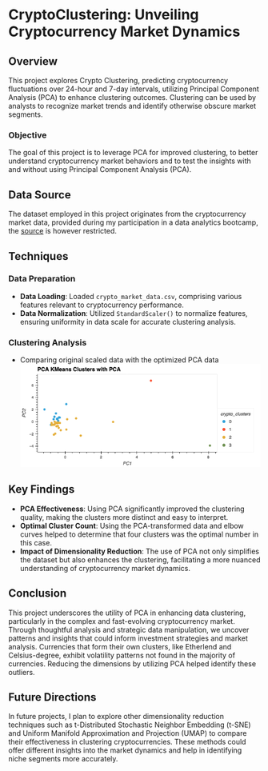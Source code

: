 # CryptoClustering: Unveiling Cryptocurrency Market Dynamics

## Overview
This project explores Crypto Clustering, predicting cryptocurrency fluctuations over 24-hour and 7-day intervals, utilizing Principal Component Analysis (PCA) to enhance clustering outcomes. Clustering can be used by analysts to recognize market trends and identify otherwise obscure market segments. 

### Objective
The goal of this project is to leverage PCA for improved clustering, to better understand cryptocurrency market behaviors and to test the insights with and without using Principal Component Analysis (PCA). 

## Data Source

The dataset employed in this project originates from the cryptocurrency market data, provided during my participation in a data analytics bootcamp, the [source](https://git.bootcampcontent.com/University-of-Minnesota) is however restricted. 


## Techniques 

### Data Preparation
- **Data Loading**: Loaded `crypto_market_data.csv`, comprising various features relevant to cryptocurrency performance.
- **Data Normalization**: Utilized `StandardScaler()` to normalize features, ensuring uniformity in data scale for accurate clustering analysis.

### Clustering Analysis
* Comparing original scaled data with the optimized PCA data<br/>
![Clustering Scatter Plot with PCA](img/pca_scatter.png "Clustering Scatter Plot with PCA")
## Key Findings

- **PCA Effectiveness**: Using PCA significantly improved the clustering quality, making the clusters more distinct and easy to interpret.
- **Optimal Cluster Count**: Using the PCA-transformed data and elbow curves helped to determine that four clusters was the optimal number in this case.
- **Impact of Dimensionality Reduction**: The use of PCA not only simplifies the dataset but also enhances the clustering, facilitating a more nuanced understanding of cryptocurrency market dynamics.

## Conclusion

This project underscores the utility of PCA in enhancing data clustering, particularly in the complex and fast-evolving cryptocurrency market. Through thoughtful analysis and strategic data manipulation, we uncover patterns and insights that could inform investment strategies and market analysis. Currencies that form their own clusters, like Etherlend and Celsius-degree, exhibit volatility patterns not found in the majority of currencies. Reducing the dimensions by utilizing PCA helped identify these outliers. 

## Future Directions

In future projects, I plan to explore other dimensionality reduction techniques such as t-Distributed Stochastic Neighbor Embedding (t-SNE) and Uniform Manifold Approximation and Projection (UMAP) to compare their effectiveness in clustering cryptocurrencies. These methods could offer different insights into the market dynamics and help in identifying niche segments more accurately.
